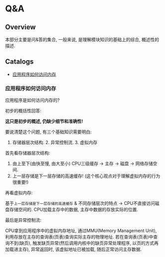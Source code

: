 # Q&A

## Overview

本部分主要是问&答的集合, 一般来说, 是理解模块知识的基础上的综合, 概述性的描述.

## Catalogs

- [应用程序如何访问内存](#应用程序如何访问内存)


### 应用程序如何访问内存

应用程序是如何访问内存的?

初步的概括性回答:

**这只是初步的概述, 仍缺少细节和准确性!**

要说清楚这个问题, 有三个基础知识需要明白:

1. 存储器层次结构. 2. 异常控制流. 3. 虚拟内存

首先看存储器层次结构: 

1. 由上至下(由快至慢, 由大至小) CPU三级缓存 -> 主存 -> 磁盘 -> 网络存储空间.
2. 上一层存储是下一层存储的高速缓存! (这个核心观点对于理解虚拟内存的行为很重要!)

再看虚拟内存:

基于`上一层存储是下一层存储的高速缓存` & 不同存储层次的特点 -> CPU不直接访问磁盘存储空间的. CPU加载主存中的数据, 主存中数据的存放实际的位置.

最后是异常控制流:

CPU拿到应用程序中的虚拟内存地址, 通过MMU(Memory Management Unit), 利用存放在主存的查询表(页表)查询实际主存的物理地址. 若在查询表(页表)中查询不到(缺页), 触发缺页异常(然后调用内核中的缺页异常处理程序, 以页的方式再加载进主存), 异常返回时, 该虚拟地址已被加载, 随后正常访问主存数据.
